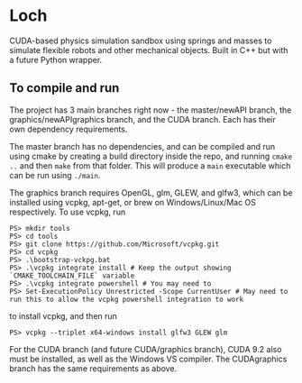 # Loch
CUDA-based physics simulation sandbox using springs and masses to simulate flexible robots and other mechanical objects. Built in C++ but with a future Python wrapper.

## To compile and run

The project has 3 main branches right now - the master/newAPI branch, the graphics/newAPIgraphics branch, and the CUDA branch. Each has their own dependency requirements. 

The master branch has no dependencies, and can be compiled and run using cmake by creating a build directory inside the repo, and running ```cmake ..``` and then ```make``` from that folder. This will produce a ```main``` executable which can be run using ```./main```.

The graphics branch requires OpenGL, glm, GLEW, and glfw3, which can be installed using vcpkg, apt-get, or brew on Windows/Linux/Mac OS respectively. To use vcpkg, run

```S> cd ~
PS> mkdir tools
PS> cd tools
PS> git clone https://github.com/Microsoft/vcpkg.git
PS> cd vcpkg
PS> .\bootstrap-vckpg.bat
PS> .\vcpkg integrate install # Keep the output showing `CMAKE_TOOLCHAIN_FILE` variable
PS> .\vcpkg integrate powershell # You may need to 
PS> Set-ExecutionPolicy Unrestricted -Scope CurrentUser # May need to run this to allow the vcpkg powershell integration to work

```

to install vcpkg, and then run

```PS> vcpkg --triplet x64-windows install glfw3 GLEW glm```

For the CUDA branch (and future CUDA/graphics branch), CUDA 9.2 also must be installed, as well as the Windows VS compiler. The CUDAgraphics branch has the same requirements as above.
